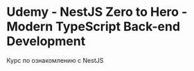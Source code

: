 # Udemy - NestJS Zero to Hero - Modern TypeScript Back-end Development

Курс по ознакомлению с NestJS